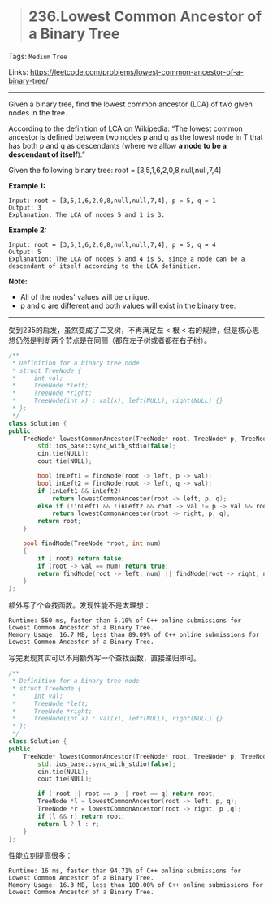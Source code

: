 > # 236.Lowest Common Ancestor of a Binary Tree

Tags: `Medium` `Tree`

Links: <https://leetcode.com/problems/lowest-common-ancestor-of-a-binary-tree/>

-----

Given a binary tree, find the lowest common ancestor (LCA) of two given nodes in the tree.

According to the [definition of LCA on Wikipedia](https://en.wikipedia.org/wiki/Lowest_common_ancestor): “The lowest common ancestor is defined between two nodes p and q as the lowest node in T that has both p and q as descendants (where we allow **a node to be a descendant of itself**).”

Given the following binary tree:  root = [3,5,1,6,2,0,8,null,null,7,4]

 

**Example 1:**

```
Input: root = [3,5,1,6,2,0,8,null,null,7,4], p = 5, q = 1
Output: 3
Explanation: The LCA of nodes 5 and 1 is 3.
```

**Example 2:**

```
Input: root = [3,5,1,6,2,0,8,null,null,7,4], p = 5, q = 4
Output: 5
Explanation: The LCA of nodes 5 and 4 is 5, since a node can be a descendant of itself according to the LCA definition.
```

 

**Note:**

- All of the nodes' values will be unique.
- p and q are different and both values will exist in the binary tree.

-----

受到235的启发，虽然变成了二叉树，不再满足左 < 根 < 右的规律，但是核心思想仍然是判断两个节点是在同侧（都在左子树或者都在右子树）。

```c++
/**
 * Definition for a binary tree node.
 * struct TreeNode {
 *     int val;
 *     TreeNode *left;
 *     TreeNode *right;
 *     TreeNode(int x) : val(x), left(NULL), right(NULL) {}
 * };
 */
class Solution {
public:
    TreeNode* lowestCommonAncestor(TreeNode* root, TreeNode* p, TreeNode* q) {
        std::ios_base::sync_with_stdio(false);
		cin.tie(NULL);
		cout.tie(NULL);

        bool inLeft1 = findNode(root -> left, p -> val);
        bool inLeft2 = findNode(root -> left, q -> val);
        if (inLeft1 && inLeft2) 
            return lowestCommonAncestor(root -> left, p, q);
        else if (!inLeft1 && !inLeft2 && root -> val != p -> val && root -> val != q -> val) 
            return lowestCommonAncestor(root -> right, p, q);
        return root;
    }

    bool findNode(TreeNode *root, int num)
    {
        if (!root) return false;
        if (root -> val == num) return true;
        return findNode(root -> left, num) || findNode(root -> right, num);
    }
};
```

额外写了个查找函数。发现性能不是太理想：

```
Runtime: 560 ms, faster than 5.10% of C++ online submissions for Lowest Common Ancestor of a Binary Tree.
Memory Usage: 16.7 MB, less than 89.09% of C++ online submissions for Lowest Common Ancestor of a Binary Tree.
```

写完发现其实可以不用额外写一个查找函数，直接递归即可。

```c++
/**
 * Definition for a binary tree node.
 * struct TreeNode {
 *     int val;
 *     TreeNode *left;
 *     TreeNode *right;
 *     TreeNode(int x) : val(x), left(NULL), right(NULL) {}
 * };
 */
class Solution {
public:
    TreeNode* lowestCommonAncestor(TreeNode* root, TreeNode* p, TreeNode* q) {
        std::ios_base::sync_with_stdio(false);
		cin.tie(NULL);
		cout.tie(NULL);

        if (!root || root == p || root == q) return root;
        TreeNode *l = lowestCommonAncestor(root -> left, p, q);
        TreeNode *r = lowestCommonAncestor(root -> right, p ,q);
        if (l && r) return root;
        return l ? l : r;
    }
};
```

性能立刻提高很多：

```
Runtime: 16 ms, faster than 94.71% of C++ online submissions for Lowest Common Ancestor of a Binary Tree.
Memory Usage: 16.3 MB, less than 100.00% of C++ online submissions for Lowest Common Ancestor of a Binary Tree.
```

